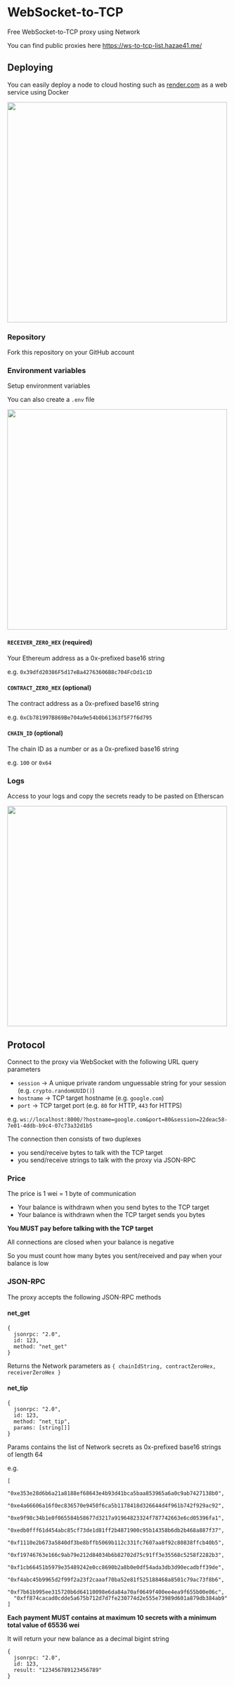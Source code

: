 # WebSocket-to-TCP

Free WebSocket-to-TCP proxy using Network

You can find public proxies here https://ws-to-tcp-list.hazae41.me/

## Deploying

You can easily deploy a node to cloud hosting such as [render.com](https://render.com) as a web service using Docker

<img src="https://github.com/hazae41/ws-to-tcp/assets/4405263/2e2e349d-ea53-4b72-95c5-7ebc3ba31c14" width="500" />

### Repository

Fork this repository on your GitHub account

### Environment variables

Setup environment variables

You can also create a `.env` file

<img src="https://github.com/hazae41/ws-to-tcp/assets/4405263/63e4a6cc-2cda-448e-aadc-2a648012e37c" width="500" />

#### `RECEIVER_ZERO_HEX` (required)

Your Ethereum address as a 0x-prefixed base16 string

e.g. `0x39dfd20386F5d17eBa42763606B8c704FcDd1c1D`

#### `CONTRACT_ZERO_HEX` (optional)

The contract address as a 0x-prefixed base16 string

e.g. `0xCb781997B869Be704a9e54b0b61363f5F7f6d795`

#### `CHAIN_ID` (optional)

The chain ID as a number or as a 0x-prefixed base16 string

e.g. `100` or `0x64`

### Logs

Access to your logs and copy the secrets ready to be pasted on Etherscan

<img src="https://github.com/hazae41/ws-to-tcp/assets/4405263/aeca807b-523d-4961-8a3e-ab17e0036e51" width="500" />

## Protocol

Connect to the proxy via WebSocket with the following URL query parameters
- `session` -> A unique private random unguessable string for your session (e.g. `crypto.randomUUID()`)
- `hostname` -> TCP target hostname (e.g. `google.com`)
- `port` -> TCP target port (e.g. `80` for HTTP, `443` for HTTPS)

e.g. `ws://localhost:8000/?hostname=google.com&port=80&session=22deac58-7e01-4ddb-b9c4-07c73a32d1b5`

The connection then consists of two duplexes
- you send/receive bytes to talk with the TCP target
- you send/receive strings to talk with the proxy via JSON-RPC

### Price

The price is 1 wei = 1 byte of communication
- Your balance is withdrawn when you send bytes to the TCP target
- Your balance is withdrawn when the TCP target sends you bytes

**You MUST pay before talking with the TCP target**

All connections are closed when your balance is negative

So you must count how many bytes you sent/received and pay when your balance is low

### JSON-RPC

The proxy accepts the following JSON-RPC methods

#### net_get

```tsx
{
  jsonrpc: "2.0",
  id: 123,
  method: "net_get"
}
```

Returns the Network parameters as `{ chainIdString, contractZeroHex, receiverZeroHex }`

#### net_tip

```tsx
{
  jsonrpc: "2.0",
  id: 123,
  method: "net_tip",
  params: [string[]]
}
```

Params contains the list of Network secrets as 0x-prefixed base16 strings of length 64

e.g.

```tsx
[
  "0xe353e28d6b6a21a8188ef68643e4b93d41bca5baa853965a6a0c9ab7427138b0",
  "0xe4a66606a16f0ec836570e9450f6ca5b1178418d326644d4f961b742f929ac92",
  "0xe9f98c34b1e0f065584b58677d3217a91964823324f787742663e6cd05396fa1",
  "0xedb0fff61d454abc85cf73de1d81ff2b4871900c95b14358b6db2b468a887f37",
  "0xf1110e2b673a5840df3be8bffb5069b112c331fc7607aa8f92c80838ffcb40b5",
  "0xf19746763e166c9ab79e212d84034b6b82702d75c91ff3e35568c5258f2282b3",
  "0xf1cb66451b5979e35489242e0cc8690b2a8b0e0df54ada3db3d90ecadbff39de",
  "0xf4abc45b9965d2f99f2a23f2caaaf70ba52e81f525188468a8501c79ac73f8b6",
  "0xf7b61b995ee315720b6d64110098e6da84a70af0649f400ee4ea9f655b00e06c",
  "0xff874cacad0cdde5a675b712d7d7fe230774d2e555e73989d601a879db384ab9"
]
```

**Each payment MUST contains at maximum 10 secrets with a minimum total value of 65536 wei**

It will return your new balance as a decimal bigint string

```tsx
{
  jsonrpc: "2.0",
  id: 123,
  result: "123456789123456789"
}
```
